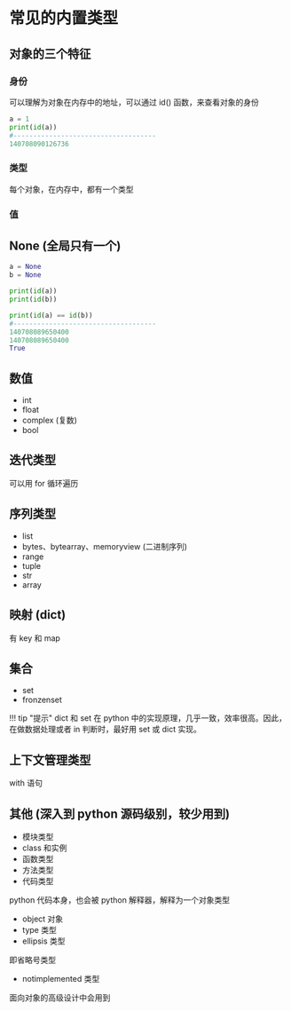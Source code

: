 # 常见的内置类型

## 对象的三个特征

### 身份

可以理解为对象在内存中的地址，可以通过 id() 函数，来查看对象的身份

```python
a = 1
print(id(a))
#------------------------------------
140708090126736
```

### 类型

每个对象，在内存中，都有一个类型

### 值

## None (全局只有一个)

```python
a = None
b = None

print(id(a))
print(id(b))

print(id(a) == id(b))
#------------------------------------
140708089650400
140708089650400
True
```

## 数值

- int
- float
- complex (复数)
- bool

## 迭代类型

可以用 for 循环遍历

## 序列类型

- list
- bytes、bytearray、memoryview (二进制序列)
- range
- tuple
- str
- array

## 映射 (dict)

有 key 和 map

## 集合

- set
- fronzenset

!!! tip "提示"
    dict 和 set 在 python 中的实现原理，几乎一致，效率很高。因此，在做数据处理或者 in 判断时，最好用 set 或 dict 实现。

## 上下文管理类型

with 语句

## 其他 (深入到 python 源码级别，较少用到)

- 模块类型
- class 和实例
- 函数类型
- 方法类型
- 代码类型

python 代码本身，也会被 python 解释器，解释为一个对象类型

- object 对象
- type 类型
- ellipsis 类型

即省略号类型

- notimplemented 类型

面向对象的高级设计中会用到

